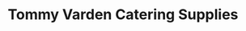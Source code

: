 ---
title: "Tommy Varden Catering Supplies"
url: /galway/tommy-varden-catering-supplies/
shop: trade
---
